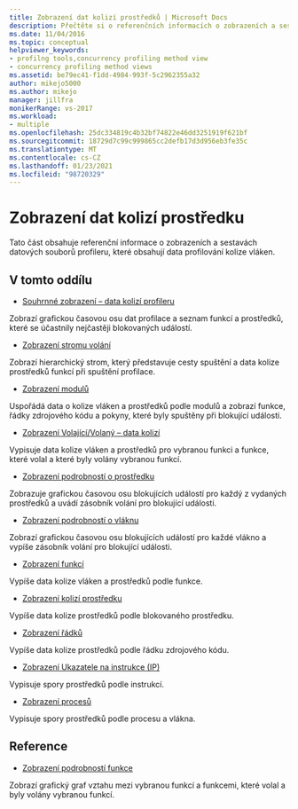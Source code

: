 ```yaml
---
title: Zobrazení dat kolizí prostředků | Microsoft Docs
description: Přečtěte si o referenčních informacích o zobrazeních a sestavách datových souborů profileru, které obsahují data profilování kolize vláken.
ms.date: 11/04/2016
ms.topic: conceptual
helpviewer_keywords:
- profilng tools,concurrency profiling method view
- concurrency profiling method views
ms.assetid: be79ec41-f1dd-4984-993f-5c2962355a32
author: mikejo5000
ms.author: mikejo
manager: jillfra
monikerRange: vs-2017
ms.workload:
- multiple
ms.openlocfilehash: 25dc334819c4b32bf74822e46dd3251919f621bf
ms.sourcegitcommit: 18729d7c99c999865cc2defb17d3d956eb3fe35c
ms.translationtype: MT
ms.contentlocale: cs-CZ
ms.lasthandoff: 01/23/2021
ms.locfileid: "98720329"
---
```

# <a name="resource-contention-data-views"></a>Zobrazení dat kolizí prostředku
Tato část obsahuje referenční informace o zobrazeních a sestavách datových souborů profileru, které obsahují data profilování kolize vláken.

## <a name="in-this-section"></a>V tomto oddílu
- [Souhrnné zobrazení – data kolizí profileru](../profiling/resource-contention-data-views.md)

 Zobrazí grafickou časovou osu dat profilace a seznam funkcí a prostředků, které se účastnily nejčastěji blokovaných událostí.

- [Zobrazení stromu volání](../profiling/call-tree-view-contention-data.md)

 Zobrazí hierarchický strom, který představuje cesty spuštění a data kolize prostředků funkcí při spuštění profilace.

- [Zobrazení modulů](../profiling/modules-view-contention-data.md)

 Uspořádá data o kolize vláken a prostředků podle modulů a zobrazí funkce, řádky zdrojového kódu a pokyny, které byly spuštěny při blokující události.

- [Zobrazení Volající/Volaný – data kolizí](../profiling/caller-callee-view-contention-data.md)

 Vypisuje data kolize vláken a prostředků pro vybranou funkci a funkce, které volal a které byly volány vybranou funkcí.

- [Zobrazení podrobností o prostředku](../profiling/resource-details-view-contention-data.md)

 Zobrazuje grafickou časovou osu blokujících událostí pro každý z vydaných prostředků a uvádí zásobník volání pro blokující události.

- [Zobrazení podrobností o vláknu](../profiling/thread-details-view-contention-data.md)

 Zobrazí grafickou časovou osu blokujících událostí pro každé vlákno a vypíše zásobník volání pro blokující události.

- [Zobrazení funkcí](../profiling/functions-view-contention-data.md)

 Vypíše data kolize vláken a prostředků podle funkce.

- [Zobrazení kolizí prostředku](../profiling/resource-contentions-view-contention-data.md)

 Vypíše data kolize prostředků podle blokovaného prostředku.

- [Zobrazení řádků](../profiling/lines-view-contention-data.md)

 Vypíše data kolize prostředků podle řádku zdrojového kódu.

- [Zobrazení Ukazatele na instrukce (IP)](../profiling/instruction-pointers-ips-view-contention-data.md)

 Vypisuje spory prostředků podle instrukcí.

- [Zobrazení procesů](../profiling/process-view-contention-data.md)

 Vypisuje spory prostředků podle procesu a vlákna.

## <a name="reference"></a>Reference
- [Zobrazení podrobností funkce](../profiling/function-details-view.md)

 Zobrazí grafický graf vztahu mezi vybranou funkcí a funkcemi, které volal a byly volány vybranou funkcí.
